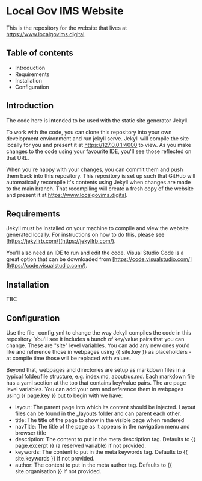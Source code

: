 # Local Gov IMS Website

This is the repository for the website that lives at https://www.localgovims.digital.

## Table of contents

* Introduction
* Requirements
* Installation
* Configuration

## Introduction

The code here is intended to be used with the static site generator Jekyll. 

To work with the code, you can clone this repository into your own development environment and run jekyll serve. Jekyll will compile the site locally for you and present it at https://127.0.0.1:4000 to view. As you make changes to the code using your favourite IDE, you'll see those reflected on that URL.

When you're happy with your changes, you can commit them and push them back into this repository. This repository is set up such that GitHub will automatically recompile it's contents using Jekyll when changes are made to the main branch. That recompiling will create a fresh copy of the website and present it at https://www.localgovims.digital.

## Requirements

Jekyll must be installed on your machine to compile and view the website generated locally. For instructions on how to do this, please see [https://jekyllrb.com/](https://jekyllrb.com/).

You'll also need an IDE to run and edit the code. Visual Studio Code is a great option that can be downloaded from [https://code.visualstudio.com/](https://code.visualstudio.com/).

## Installation

TBC

## Configuration

Use the file _config.yml to change the way Jekyll compiles the code in this repository. You'll see it includes a bunch of key/value pairs that you can change. These are "site" level variables. You can add any new ones you'd like and reference those in webpages using {{ site.key }} as placeholders - at compile time those will be replaced with values.

Beyond that, webpages and directories are setup as markdown files in a typical folder/file structure, e.g. index.md, about/us.md. Each markdown file has a yaml section at the top that contains key/value pairs. The are page level variables. You can add your own and reference them in webpages using {{ page.key }} but to begin with we have:

* layout: The parent page into which its content should be injected. Layout files can be found in the _layouts folder and can parent each other.
* title: The title of the page to show in the visible page when rendered
* navTitle: The title of the page as it appears in the navigation menu and browser title
* description: The content to put in the meta description tag. Defaults to {{ page.excerpt }} (a reserved variable) if not provided.
* keywords: The content to put in the meta keywords tag. Defaults to {{ site.keywords }} if not provided.
* author: The content to put in the meta author tag. Defaults to {{ site.organisation }} if not provided.
